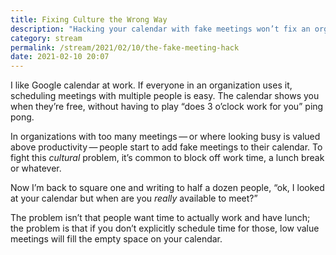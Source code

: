 ```yaml
---
title: Fixing Culture the Wrong Way
description: "Hacking your calendar with fake meetings won’t fix an organization-wide problem"
category: stream
permalink: /stream/2021/02/10/the-fake-meeting-hack
date: 2021-02-10 20:07
---
```


I like Google calendar at work. If everyone in an organization uses it, scheduling meetings with multiple people is easy. The calendar shows you when they’re free, without having to play “does 3 o’clock work for you” ping pong. 

In organizations with too many meetings&thinsp;—&thinsp;or where looking busy is valued above productivity&thinsp;—&thinsp;people start to add fake meetings to their calendar. To fight this *cultural* problem, it’s common to block off work time, a lunch break or whatever. 

Now I’m back to square one and writing to half a dozen people, “ok, I looked at your calendar but when are you *really* available to meet?”

The problem isn’t that people want time to actually work and have lunch; the problem is that if you don’t explicitly schedule time for those, low value meetings will fill the empty space on your calendar.  